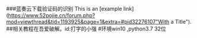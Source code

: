 ###蓝奏云下载验证码的识别
This is an [example link](https://www.52pojie.cn/forum.php?mod=viewthread&tid=1193925&page=1&extra=#pid32276107"With a Title"). 
##相关教程在吾爱破解。id:打字的小强
#环境win10 ,python3.7 32位
